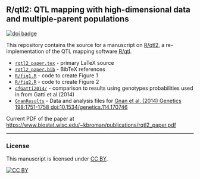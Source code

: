 ## R/qtl2: QTL mapping with high-dimensional data and multiple-parent populations

[![doi badge](https://zenodo.org/badge/DOI/10.5281/zenodo.2587988.svg)](https://doi.org/10.5281/zenodo.2587988)

This repository contains the source for a manuscript on
[R/qtl2](http://kbroman.org/qtl2), a re-implementation of the QTL
mapping software [R/qtl](https://rqtl.org).

- [`rqtl2_paper.tex`](rqtl2_paper.tex) - primary LaTeX source
- [`rqtl2_paper.bib`](rqtl2_paper.bib) - BibTeX references
- [`R/fig1.R`](R/fig1.R) - code to create Figure 1
- [`R/fig2.R`](R/fig2.R) - code to create Figure 2
- [`cfGatti2014/`](cfGatti2014) - comparison to results using genotypes probabilities
  used in from Gatti et al (2014)
- [`GnanResults`](GnanResults) - Data and analysis files for [Gnan et al. (2014) Genetics
  198:1751-1758 doi:10.1534/genetics.114.170746](https://doi.org/10.1534/genetics.114.170746)

Current PDF of the paper at <https://www.biostat.wisc.edu/~kbroman/publications/rqtl2_paper.pdf>

---

### License

This manuscript is licensed under [CC BY](https://creativecommons.org/licenses/by/3.0/).

[![CC BY](https://i.creativecommons.org/l/by/3.0/88x31.png)](https://creativecommons.org/licenses/by/3.0/)
